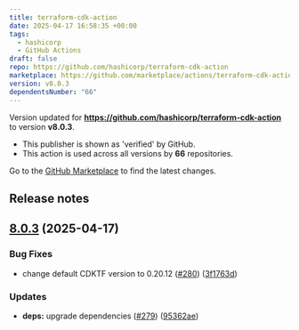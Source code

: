 ```yaml
---
title: terraform-cdk-action
date: 2025-04-17 16:58:35 +00:00
tags:
  - hashicorp
  - GitHub Actions
draft: false
repo: https://github.com/hashicorp/terraform-cdk-action
marketplace: https://github.com/marketplace/actions/terraform-cdk-action
version: v8.0.3
dependentsNumber: "66"
---
```



Version updated for **https://github.com/hashicorp/terraform-cdk-action** to version **v8.0.3**.
- This publisher is shown as 'verified' by GitHub.
- This action is used across all versions by **66** repositories.

Go to the [GitHub Marketplace](https://github.com/marketplace/actions/terraform-cdk-action) to find the latest changes.

## Release notes

## [8.0.3](https://github.com/hashicorp/terraform-cdk-action/compare/v8.0.2...v8.0.3) (2025-04-17)


### Bug Fixes

* change default CDKTF version to 0.20.12 ([#280](https://github.com/hashicorp/terraform-cdk-action/issues/280)) ([3f1763d](https://github.com/hashicorp/terraform-cdk-action/commit/3f1763de55981a1d0246efd993d1451f5a0443f6))


### Updates

* **deps:** upgrade dependencies ([#279](https://github.com/hashicorp/terraform-cdk-action/issues/279)) ([95362ae](https://github.com/hashicorp/terraform-cdk-action/commit/95362ae81bd262423a7606befddbd9721c518851))

